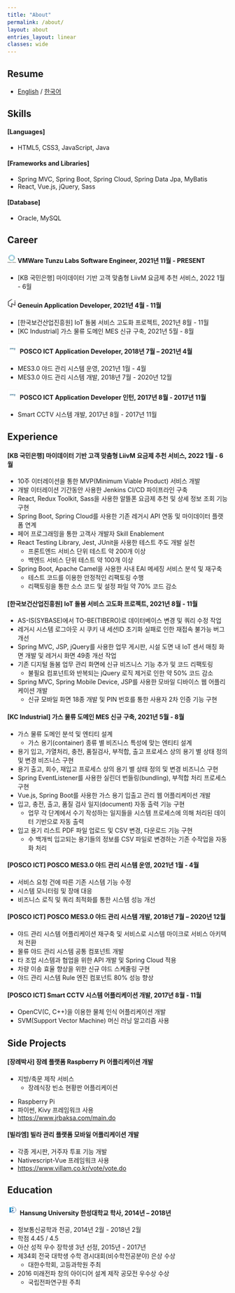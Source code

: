 ```yaml
---
title: "About"
permalink: /about/
layout: about
entries_layout: linear
classes: wide
---
```


## Resume

* [English][resume-eng-link] / [한국어][resume-kor-link]

## Skills

#### [Languages]

* HTML5, CSS3, JavaScript, Java

#### [Frameworks and Libraries]

* Spring MVC, Spring Boot, Spring Cloud, Spring Data Jpa, MyBatis
* React, Vue.js, jQuery, Sass

#### [Database]

* Oracle, MySQL

## Career

#### <img src="/images/about/about-4.jpg" width="4%"/> VMWare Tunzu Labs Software Engineer, 2021년 11월 - PRESENT

* [KB 국민은행] 마이데이터 기반 고객 맞춤형 LiivM 요금제 추천 서비스, 2022 1월 - 6월

#### <img src="/images/about/about-3.jpg" width="4%"/> Geneuin Application Developer, 2021년 4월 - 11월

* [한국보건산업진흥원] IoT 돌봄 서비스 고도화 프로젝트, 2021년 8월 - 11월
* [KC Industrial] 가스 물류 도메인 MES 신규 구축, 2021년 5월 - 8월

#### <img src="/images/about/about-1.jpg" width="5%"/> POSCO ICT Application Developer, 2018년 7월 – 2021년 4월

* MES3.0 야드 관리 시스템 운영, 2021년 1월 - 4월
* MES3.0 야드 관리 시스템 개발, 2018년 7월 - 2020년 12월

#### <img src="/images/about/about-1.jpg" width="5%"/> POSCO ICT Application Developer 인턴, 2017년 8월 - 2017년 11월

* Smart CCTV 시스템 개발, 2017년 8월 - 2017년 11월

## Experience

#### [KB 국민은행] 마이데이터 기반 고객 맞춤형 LiivM 요금제 추천 서비스, 2022 1월 - 6월

* 10주 이터레이션을 통한 MVP(Minimum Viable Product) 서비스 개발
* 개발 이터레이션 기간동안 사용한 Jenkins CI/CD 파이프라인 구축
* React, Redux Toolkit, Sass을 사용한 알뜰폰 요금제 추천 및 상세 정보 조회 기능 구현
* Spring Boot, Spring Cloud를 사용한 기존 레거시 API 연동 및 마이데이터 플랫폼 연계
* 페어 프로그래밍을 통한 고객사 개발자 Skill Enablement
* React Testing Library, Jest, JUnit을 사용한 테스트 주도 개발 실천
    * 프론트엔드 서비스 단위 테스트 약 200개 이상
    * 백엔드 서비스 단위 테스트 약 100개 이상
* Spring Boot, Apache Camel을 사용한 사내 EAI 메세징 서비스 분석 및 재구축
    * 테스트 코드를 이용한 안정적인 리팩토링 수행
    * 리팩토링을 통한 소스 코드 및 설정 파일 약 70% 코드 감소

#### [한국보건산업진흥원] IoT 돌봄 서비스 고도화 프로젝트, 2021년 8월 - 11월

* AS-IS(SYBASE)에서 TO-BE(TIBERO)로 데이터베이스 변경 및 쿼리 수정 작업
* 레거시 시스템 로그아웃 시 쿠키 내 세션ID 초기화 실패로 인한 재접속 불가능 버그 개선
* Spring MVC, JSP, jQuery를 사용한 업무 게시판, 시설 도면 내 IoT 센서 매칭 화면 개발 및 레거시 화면 49종 개선 작업
* 기존 디지털 돌봄 업무 관리 화면에 신규 비즈니스 기능 추가 및 코드 리팩토링
    * 불필요 컴포넌트와 반복되는 jQuery 로직 제거로 인한 약 50% 코드 감소
* Spring MVC, Spring Mobile Device, JSP를 사용한 모바일 디바이스 웹 어플리케이션 개발
    * 신규 모바일 화면 18종 개발 및 PIN 번호를 통한 사용자 2차 인증 기능 구현

#### [KC Industrial] 가스 물류 도메인 MES 신규 구축, 2021년 5월 - 8월

* 가스 물류 도메인 분석 및 엔티티 설계
    * 가스 용기(container) 종류 별 비즈니스 특성에 맞는 엔티티 설계
* 용기 입고, 가열처리, 충전, 품질검사, 부적합, 출고 프로세스 상의 용기 별 상태 정의 및 변경 비즈니스 구현
* 용기 출고, 회수, 재입고 프로세스 상의 용기 별 상태 정의 및 변경 비즈니스 구현 
* Spring EventListener를 사용한 실린더 번들링(bundling), 부적합 처리 프로세스 구현
* Vue.js, Spring Boot를 사용한 가스 용기 입출고 관리 웹 어플리케이션 개발
* 입고, 충전, 출고, 품질 검사 일지(document) 자동 출력 기능 구현
    * 업무 각 단계에서 수기 작성하는 일지들을 시스템 프로세스에 의해 처리된 데이터 기반으로 자동 출력
* 입고 용기 리스트 PDF 파일 업로드 및 CSV 변경, 다운로드 기능 구현
    * 수 백개씩 입고되는 용기들의 정보를 CSV 파일로 변경하는 기존 수작업을 자동화 처리

#### [POSCO ICT] POSCO MES3.0 야드 관리 시스템 운영, 2021년 1월 - 4월

- 서비스 요청 건에 따른 기존 시스템 기능 수정
- 시스템 모니터링 및 장애 대응
- 비즈니스 로직 및 쿼리 최적화를 통한 시스템 성능 개선

#### [POSCO ICT] POSCO MES3.0 야드 관리 시스템 개발, 2018년 7월 – 2020년 12월

- 야드 관리 시스템 어플리케이션 재구축 및 서비스로 시스템 마이크로 서비스 아키텍처 전환
- 물류 야드 관리 시스템 공통 컴포넌트 개발
- 타 조업 시스템과 협업을 위한 API 개발 및 Spring Cloud 적용
- 차량 이송 효율 향상을 위한 신규 야드 스케줄링 구현
- 야드 관리 시스템 Rule 엔진 컴포넌트 80% 성능 향상

#### [POSCO ICT] Smart CCTV 시스템 어플리케이션 개발, 2017년 8월 - 11월

- OpenCV(C, C++)을 이용한 물체 인식 어플리케이션 개발
- SVM(Support Vector Machine) 머신 러닝 알고리즘 사용

## Side Projects

#### [장례박사] 장례 플랫폼 Raspberry Pi 어플리케이션 개발

* 지방/축문 제작 서비스 
    - 장례식장 빈소 현황판 어플리케이션
- Raspberry Pi
- 파이썬, Kivy 프레임워크 사용
- <https://www.jrbaksa.com/main.do>

#### [빌라엠] 빌라 관리 플랫폼 모바일 어플리케이션 개발

- 각종 게시판, 거주자 투표 기능 개발
- Nativescript-Vue 프레임워크 사용
- <https://www.villam.co.kr/vote/vote.do>

## Education

#### <img src="/images/about/about-2.jpg" width="5%"/>  Hansung University 한성대학교 학사, 2014년 – 2018년

* 정보통신공학과 전공, 2014년 2월 - 2018년 2월
* 학점 4.45 / 4.5
* 아산 성적 우수 장학생 3년 선정, 2015년 - 2017년
* 제34회 전국 대학생 수학 경시대회(비수학전공분야) 은상 수상
    * 대한수학회, 고등과학원 주최
* 2016 미래전파 창의 아이디어 설계 제작 공모전 우수상 수상
    * 국립전파연구원 주최

[resume-eng-link]: /resume/resume-eng.pdf
[resume-kor-link]: /resume/resume-kor.pdf